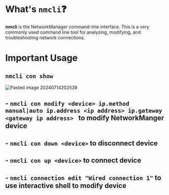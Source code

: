 # What's `nmcli`❓
**nmcli** is the NetworkManager command-line interface. This is a very commonly used command line tool for analyzing, modifying, and troubleshooting network connections.

# Important Usage

## `nmcli con show`
![Pasted image 20240714202539](https://github.com/user-attachments/assets/5cec0926-6dcc-411d-a7c1-24e8c48a8a26)

## - `nmcli con modify <device> ip.method manual|auto ip.address <ip address> ip.gateway <gateway ip address> ` to modify NetworkManger device
## - `nmcli con down <device>` to disconnect device
## - `nmcli con up <device>` to connect device
## - `nmcli connection edit "Wired connection 1"` to use interactive shell to modify device
